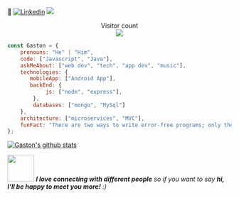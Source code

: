 🙏
[![Linkedin](https://img.shields.io/badge/-LinkedIn-222222?style=flat-square&logo=Linkedin&logoColor=white&link=https://www.linkedin.com/in/veragaston/)](https://www.linkedin.com/in/veragaston/)
[![](https://img.shields.io/badge/Gmail-vera.gastonn%40gmail.com-red)](https://mail.google.com/mail/u/0/?tab=km#inbox)

<p align="center"> 
  Visitor count<br>
  <img src="https://profile-counter.glitch.me/gastonvera/count.svg" />
</p>



```javascript
const Gaston = {
    pronouns: "He" | "Him",
    code: ["Javascript", "Java"],
    askMeAbout: ["web dev", "tech", "app dev", "music"],
    technologies: {
       mobileApp: ["Android App"],
       backEnd: {
            js: ["node", "express"],
        },
        databases: ["mongo", "MySql"]
    },
    architecture: ["microservices", "MVC"],
    funFact: "There are two ways to write error-free programs; only the third one works"
};
```
[![Gaston's github stats](https://github-readme-stats.vercel.app/api?username=gastonvera&show_icons=true&theme=merko&hide=["contribs","issues"])](https://github.com/gastonvera)

<img src="https://media.giphy.com/media/LnQjpWaON8nhr21vNW/giphy.gif" width="60"> <em><b>I love connecting with different people</b> so if you want to say <b>hi, I'll be happy to meet you more!</b> :)</em>
